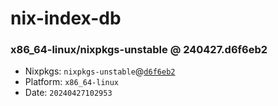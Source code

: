 # nix-index-db
### x86_64-linux/nixpkgs-unstable @ 240427.d6f6eb2
- Nixpkgs: `nixpkgs-unstable`@[`d6f6eb2`](https://github.com/NixOS/nixpkgs/commit/d6f6eb2a984f2ba9a366c31e4d36d65465683450)
- Platform: `x86_64-linux`
- Date: `20240427102953`
